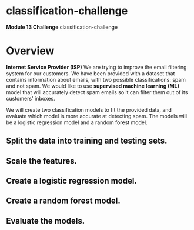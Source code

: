 # classification-challenge
**Module 13 Challenge** classification-challenge

# Overview
**Internet Service Provider (ISP)**
We are trying to improve the email filtering system for our customers. We have been provided with a dataset that contains information about emails, with two possible classifications: spam and not spam. We would like to use **supervised machine learning (ML)** model that will accurately detect spam emails so it can filter them out of its customers' inboxes.

We will create two classification models to fit the provided data, and evaluate which model is more accurate at detecting spam. The models will be a logistic regression model and a random forest model.

## Split the data into training and testing sets.

## Scale the features.

## Create a logistic regression model.

## Create a random forest model.

## Evaluate the models.

